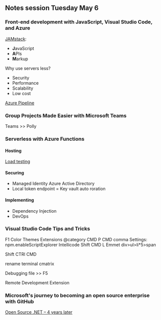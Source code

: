 ## Notes session Tuesday May 6

### Front-end development with JavaScript, Visual Studio Code, and Azure

[JAMstack](https://jamstack.org/):
- **J**avaScript
- **A**PIs
- **M**arkup

Why use servers less?
- Security
- Performance
- Scalability
- Low cost

[Azure Pipeline](https://github.com/marketplace/azure-pipelines)

### Group Projects Made Easier with Microsoft Teams

Teams >> Polly

### Serverless with Azure Functions

#### Hosting
[Load testing](https://loader.io/)

#### Securing
- Managed Identity Azure Active Directory
- Local token endpoint
= Key vault auto roration

#### Implementing
- Dependency Injection
- DevOps

### Visual Studio Code Tips and Tricks
F1
Color Themes
Extensions @category
CMD P
CMD comma
Settings: npm.enableScriptExplorer
Intellicode
Shift CMD L
Emmet div>ul>li*5>span

Shift CTRl CMD

rename terminal cmatrix

Debugging file >> F5

Remote Development Extension

### Microsoft's journey to becoming an open source enterprise with GitHub

[Open Source .NET – 4 years later](https://mattwarren.org/2018/12/04/Open-Source-.Net-4-years-later)


